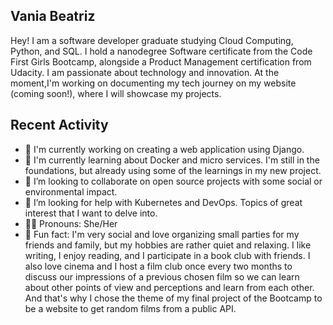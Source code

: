 ##  Vania Beatriz

Hey! I am a software developer graduate studying Cloud Computing, Python, and SQL. I hold a nanodegree Software certificate from the Code First Girls Bootcamp, alongside a Product Management certification from Udacity. I am passionate about technology and innovation. At the moment,I'm working on documenting my tech journey on my website (coming soon!), where I will showcase my projects.

##  Recent Activity

- 🔭 I'm currently working on creating a web application using Django.
- 🌱 I'm currently learning about Docker and micro services. I'm still in the foundations, but already using some of the learnings in my new project.
- 👯 I’m looking to collaborate on open source projects with some social or environmental impact.
- 🤔 I’m looking for help with Kubernetes and DevOps. Topics of great interest that I want to delve into.
- 🫶🏼 Pronouns: She/Her
- 💫 Fun fact: I'm very social and love organizing small parties for my friends and family, but my hobbies are rather quiet and relaxing. I like writing, I enjoy reading, and I participate in a book club with friends. I also love cinema and I host a film club once every two months to discuss our impressions of a previous chosen film so we can learn about other points of view and perceptions and learn from each other. And that's why I chose the theme of my final project of the Bootcamp to be a website to get random films from a public API.


